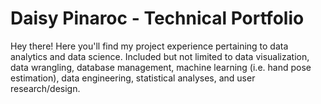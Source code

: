 # Daisy Pinaroc - Technical Portfolio
Hey there! Here you'll find my project experience pertaining to data analytics and data science. Included but not limited to data visualization, data wrangling, database management, machine learning (i.e. hand pose estimation), data engineering, statistical analyses, and user research/design.
